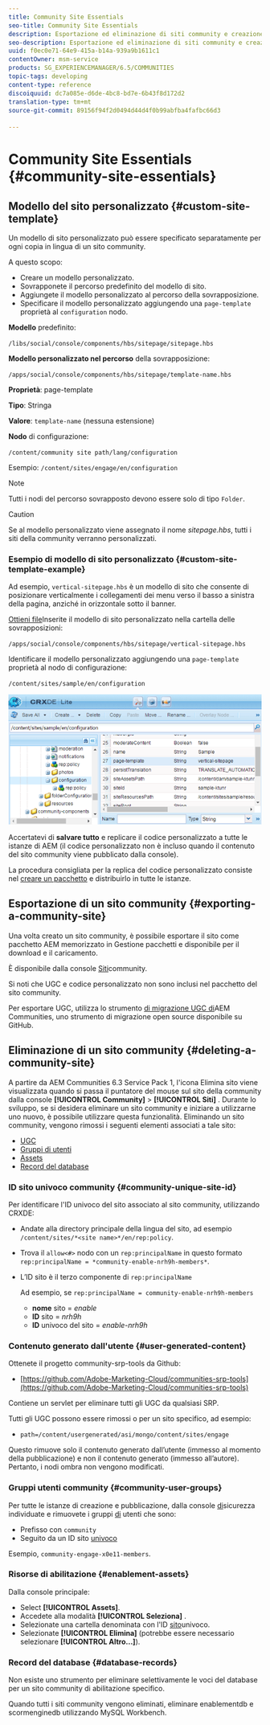 ```yaml
---
title: Community Site Essentials
seo-title: Community Site Essentials
description: Esportazione ed eliminazione di siti community e creazione di modelli di sito personalizzati
seo-description: Esportazione ed eliminazione di siti community e creazione di modelli di sito personalizzati
uuid: f0ec0e71-64e9-415a-b14a-939a9b1611c1
contentOwner: msm-service
products: SG_EXPERIENCEMANAGER/6.5/COMMUNITIES
topic-tags: developing
content-type: reference
discoiquuid: dc7a085e-d6de-4bc8-bd7e-6b43f8d172d2
translation-type: tm+mt
source-git-commit: 89156f94f2d0494d44d4f0b99abfba4fafbc66d3

---
```



# Community Site Essentials {#community-site-essentials}

## Modello del sito personalizzato {#custom-site-template}

Un modello di sito personalizzato può essere specificato separatamente per ogni copia in lingua di un sito community.

A questo scopo:

* Creare un modello personalizzato.
* Sovrapponete il percorso predefinito del modello di sito.
* Aggiungete il modello personalizzato al percorso della sovrapposizione.
* Specificare il modello personalizzato aggiungendo una `page-template` proprietà al `configuration` nodo.

**Modello** predefinito:

`/libs/social/console/components/hbs/sitepage/sitepage.hbs`

**Modello personalizzato nel percorso** della sovrapposizione:

`/apps/social/console/components/hbs/sitepage/template-name.hbs`

**Proprietà**: page-template

**Tipo**: Stringa

**Valore**: `template-name` (nessuna estensione)

**Nodo** di configurazione:

`/content/community site path/lang/configuration`

Esempio: `/content/sites/engage/en/configuration`

>[!NOTE]
>
>Tutti i nodi del percorso sovrapposto devono essere solo di tipo `Folder`.


>[!CAUTION]
>
>Se al modello personalizzato viene assegnato il nome *sitepage.hbs*, tutti i siti della community verranno personalizzati.


### Esempio di modello di sito personalizzato {#custom-site-template-example}

Ad esempio, `vertical-sitepage.hbs` è un modello di sito che consente di posizionare verticalmente i collegamenti dei menu verso il basso a sinistra della pagina, anziché in orizzontale sotto il banner.

[Ottieni file](assets/vertical-sitepage.hbs)Inserite il modello di sito personalizzato nella cartella delle sovrapposizioni:

`/apps/social/console/components/hbs/sitepage/vertical-sitepage.hbs`

Identificare il modello personalizzato aggiungendo una `page-template` proprietà al nodo di configurazione:

`/content/sites/sample/en/configuration`

![chlimage_1-80](assets/chlimage_1-80.png)

Accertatevi di **salvare tutto** e replicare il codice personalizzato a tutte le istanze di AEM (il codice personalizzato non è incluso quando il contenuto del sito community viene pubblicato dalla console).

La procedura consigliata per la replica del codice personalizzato consiste nel [creare un pacchetto](../../help/sites-administering/package-manager.md#creating-a-new-package) e distribuirlo in tutte le istanze.

## Esportazione di un sito community {#exporting-a-community-site}

Una volta creato un sito community, è possibile esportare il sito come pacchetto AEM memorizzato in Gestione pacchetti e disponibile per il download e il caricamento.

È disponibile dalla console [Siti](sites-console.md#exporting-the-site)community.

Si noti che UGC e codice personalizzato non sono inclusi nel pacchetto del sito community.

Per esportare UGC, utilizza lo strumento [di migrazione UGC di](https://github.com/Adobe-Marketing-Cloud/communities-ugc-migration)AEM Communities, uno strumento di migrazione open source disponibile su GitHub.

## Eliminazione di un sito community {#deleting-a-community-site}

A partire da AEM Communities 6.3 Service Pack 1, l&#39;icona Elimina sito viene visualizzata quando si passa il puntatore del mouse sul sito della community dalla console **[!UICONTROL Community]** > **[!UICONTROL Siti]** . Durante lo sviluppo, se si desidera eliminare un sito community e iniziare a utilizzarne uno nuovo, è possibile utilizzare questa funzionalità. Eliminando un sito community, vengono rimossi i seguenti elementi associati a tale sito:

* [UGC](#user-generated-content)
* [Gruppi di utenti](#community-user-groups)
* [Assets](#enablement-assets)
* [Record del database](#database-records)

### ID sito univoco community {#community-unique-site-id}

Per identificare l&#39;ID univoco del sito associato al sito community, utilizzando CRXDE:

* Andate alla directory principale della lingua del sito, ad esempio `/content/sites/*<site name>*/en/rep:policy`.

* Trova il `allow<#>` nodo con un `rep:principalName` in questo formato `rep:principalName = *community-enable-nrh9h-members*`.

* L’ID sito è il terzo componente di `rep:principalName`

   Ad esempio, se `rep:principalName = community-enable-nrh9h-members`

   * **nome** sito = *enable*
   * **ID** sito = *nrh9h*
   * **ID** univoco del sito = *enable-nrh9h*

### Contenuto generato dall&#39;utente {#user-generated-content}

Ottenete il progetto community-srp-tools da Github:

* [https://github.com/Adobe-Marketing-Cloud/communities-srp-tools](https://github.com/Adobe-Marketing-Cloud/communities-srp-tools)

Contiene un servlet per eliminare tutti gli UGC da qualsiasi SRP.

Tutti gli UGC possono essere rimossi o per un sito specifico, ad esempio:

* `path=/content/usergenerated/asi/mongo/content/sites/engage`

Questo rimuove solo il contenuto generato dall’utente (immesso al momento della pubblicazione) e non il contenuto generato (immesso all’autore). Pertanto, i nodi [](srp.md#shadownodes) ombra non vengono modificati.

### Gruppi utenti community {#community-user-groups}

Per tutte le istanze di creazione e pubblicazione, dalla console [di](../../help/sites-administering/security.md)sicurezza individuate e rimuovete i gruppi [di](users.md) utenti che sono:

* Prefisso con `community`
* Seguito da un ID sito [univoco](#community-unique-site-id)

Esempio, `community-engage-x0e11-members`.

### Risorse di abilitazione {#enablement-assets}

Dalla console principale:

* Select **[!UICONTROL Assets]**.
* Accedete alla modalità **[!UICONTROL Seleziona]** .
* Selezionate una cartella denominata con l&#39;ID [sito](#community-unique-site-id)univoco.
* Selezionate **[!UICONTROL Elimina]** (potrebbe essere necessario selezionare **[!UICONTROL Altro...]**).

### Record del database {#database-records}

Non esiste uno strumento per eliminare selettivamente le voci del database per un sito community di abilitazione specifico.

Quando tutti i siti community vengono eliminati, eliminare enablementdb e scormenginedb utilizzando MySQL Workbench.

